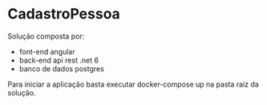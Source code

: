 # CadastroPessoa

Solução composta por:
- font-end angular
- back-end api rest .net 6
- banco de dados postgres

Para iniciar a aplicação basta executar docker-compose up na pasta raiz da solução.
